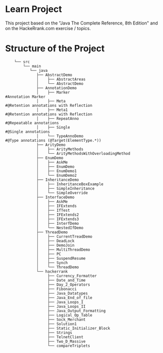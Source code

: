 # Learn Project

This project based on the "Java The Complete Reference, 8th Edition" and on the HackeRrank.com exercise / topics.

# Structure of the Project
        
        └── src
            └── main
               └── java 
                  ├── AbstractDemo
                  │    ├── AbstractAreas
                  │    └── AbstractDemo
                  ├── AnnotationDemo
                  │    ├── Marker                                    #Annotation Marker  
                  │    ├── Meta                                      #@Retention annotations with Reflection
                  │    ├── Meta1                                     #@Retention annotations with Reflection
                  │    ├── RepeatAnno                                #@Repeatable annotations
                  │    ├── Single                                    #@Single annotations
                  │    └── TypeAnnoDemo                              #@Type annotations (@Target(ElementType.*))
                  ├── ArityDemo
                  │    ├── ArityMethods
                  │    └── ArityMethodsWithOverloadingMethod
                  ├── EnumDemo
                  │    ├── AskMe
                  │    ├── EnumDemo
                  │    ├── EnumDemo1
                  │    └── EnumDemo2
                  ├── InheritanceDemo
                  │    ├── InheritanceBoxExample
                  │    ├── SimpleInheritance
                  │    └── SimpleOverride
                  ├── InterfaceDemo
                  │    ├── AskMe
                  │    ├── IFExtends
                  │    ├── IfTest
                  │    ├── IFExtends2
                  │    ├── IFExtends3
                  │    ├── InterfDemo
                  │    └── NestedIfDemo                                  
                  ├── ThreadDemo
                  │    ├── CurrentTreadDemo
                  │    ├── DeadLock
                  │    ├── DemoJoin
                  │    ├── MultiThreadDemo
                  │    ├── PC
                  │    ├── SuspendResume
                  │    ├── Synch
                  │    └── ThreadDemo   
                  └── hackerrank
                       ├── Currency_Formatter
                       ├── Date_and_Time
                       ├── Day_2_Operators
                       ├── Fibonacci
                       ├── Java_Datatypes
                       ├── Java_End_of_file
                       ├── Java_Loops_I
                       ├── Java_Loops_II
                       ├── Java_Output_Formatting
                       ├── Logical_Op_Table
                       ├── Sock_Merchant
                       ├── Solution1
                       ├── Static_Initializer_Block
                       ├── Strings
                       ├── TelnetClient
                       ├── Two_D_Massive
                       └── compareTriplets   
